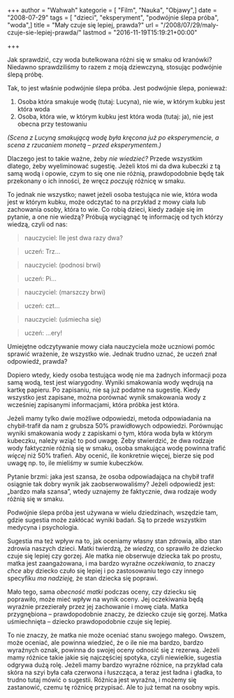 +++
author = "Wahwah"
kategorie = [ "Film", "Nauka", "Objawy",]
date = "2008-07-29"
tags = [ "dzieci", "eksperyment", "podwójnie ślepa próba", "woda",]
title = "Mały czuje się lepiej, prawda?"
url = "/2008/07/29/maly-czuje-sie-lepiej-prawda/"
lastmod = "2016-11-19T15:19:21+00:00"

+++

Jak sprawdzić, czy woda butelkowana różni się w smaku od kranówki? Niedawno sprawdziliśmy to razem z moją dziewczyną, stosując podwójnie ślepą próbę.

<!--more-->


  


Tak, to jest właśnie podwójnie ślepa próba. Jest podwójnie ślepa, ponieważ:

  1. Osoba która smakuje wodę (tutaj: Lucyna), nie wie, w którym kubku jest która woda
  2. Osoba, która wie, w którym kubku jest która woda (tutaj: ja), nie jest obecna przy testowaniu

_(Scena z Lucyną smakującą wodę była kręcona już po eksperymencie, a scena z rzucaniem monetą &#8211; przed eksperymentem.)_

Dlaczego jest to takie ważne, żeby _nie wiedzieć?_ Przede wszystkim dlatego, żeby wyeliminować sugestię. Jeżeli ktoś mi da dwa kubeczki z tą samą wodą i opowie, czym to się one nie różnią, prawdopodobnie będę tak przekonany o ich inności, że wręcz _poczuję_ różnicę w smaku.

To jednak nie wszystko; nawet jeżeli osoba testująca nie wie, która woda jest w którym kubku, może odczytać to na przykład z mowy ciała lub zachowania osoby, która to wie. Co robią dzieci, kiedy zadaje się im pytanie, a one nie wiedzą? Próbują wyciągnąć tę informację od tych którzy wiedzą, czyli od nas:

> nauczyciel: Ile jest dwa razy dwa?
  
> uczeń: Trz&#8230;
  
> nauczyciel: (podnosi brwi)
  
> uczeń: Pi&#8230;
  
> nauczyciel: (marszczy brwi)
  
> uczeń: czt&#8230;
  
> nauczyciel: (uśmiecha się)
  
> uczeń: &#8230;ery!

Umiejętne odczytywanie mowy ciała nauczyciela może uczniowi pomóc sprawić wrażenie, że wszystko wie. Jednak trudno uznać, że uczeń znał odpowiedź, prawda?

Dopiero wtedy, kiedy osoba testująca wodę nie ma żadnych informacji poza samą wodą, test jest wiarygodny. Wyniki smakowania wody wędrują na kartkę papieru. Po zapisaniu, nie są już podatne na sugestię. Kiedy wszystko jest zapisane, można porównać wynik smakowania wody z wcześniej zapisanymi informacjami, która próbka jest która.

Jeżeli mamy tylko dwie możliwe odpowiedzi, metoda odpowiadania na chybił-trafił da nam z grubsza 50% prawidłowych odpowiedzi. Porównując wyniki smakowania wody z zapiskami o tym, która woda była w którym kubeczku, należy wziąć to pod uwagę. Żeby stwierdzić, że dwa rodzaje wody faktycznie różnią się w smaku, osoba smakująca wodę powinna trafić _więcej_ niż 50% trafień. Aby ocenić, ile konkretnie więcej, bierze się pod uwagę np. to, ile mieliśmy w sumie kubeczków.

Pytanie brzmi: jaka jest szansa, że osoba odpowiadająca na chybił trafił osiągnie tak dobry wynik jak zaobserwowaliśmy? Jeżeli odpowiedź jest: „bardzo mała szansa”, wtedy uznajemy że faktycznie, dwa rodzaje wody różnią się w smaku.

Podwójnie ślepa próba jest używana w wielu dziedzinach, wszędzie tam, gdzie sugestia może zakłócać wyniki badań. Są to przede wszystkim medycyna i psychologia.

Sugestia ma też wpływ na to, jak oceniamy własny stan zdrowia, albo stan zdrowia naszych dzieci. Matki twierdzą, że _wiedzą_, co sprawiło że dziecko czuje się lepiej czy gorzej. Ale matka nie obserwuje dziecka tak po prostu, matka jest zaangażowana, i ma bardzo wyraźne _oczekiwania_, to znaczy _chce_ aby dziecko czuło się lepiej i po zastosowaniu tego czy innego specyfiku _ma nadzieję,_ że stan dziecka się poprawi.

Mało tego, sama _obecność matki_ podczas oceny, czy dziecku się poprawiło, może mieć wpływ na wynik oceny. Jej oczekiwania będą wyraźnie przezierały przez jej zachowanie i mowę ciała. Matka przygnębiona &#8211; prawdopodobnie znaczy, że dziecko czuje się gorzej. Matka uśmiechnięta &#8211; dziecko prawdopodobnie czuje się lepiej.

To nie znaczy, że matka nie może oceniać stanu swojego małego. Owszem, może oceniać, ale powinna wiedzieć, że o ile nie ma bardzo, bardzo wyraźnych oznak, powinna do swojej oceny odnosić się z rezerwą. Jeżeli mamy różnice takie jakie się najczęściej spotyka, czyli niewielkie, sugestia odgrywa dużą rolę. Jeżeli mamy bardzo wyraźne różnice, na przykład cała skóra na szyi była cała czerwona i łuszcząca, a teraz jest ładna i gładka, to trudno tutaj mówić o sugestii. Różnica jest wyraźna, i możemy się zastanowić, czemu tę różnicę przypisać. Ale to już temat na osobny wpis.<!--more-->